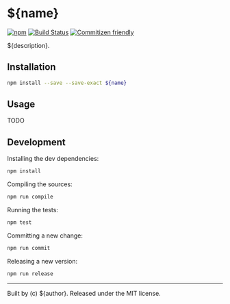 # ${name}

[![npm][0]][1]
[![Build Status][2]][3]
[![Commitizen friendly][4]][5]

${description}.

## Installation

```sh
npm install --save --save-exact ${name}
```

## Usage

TODO

## Development

Installing the dev dependencies:

```sh
npm install
```

Compiling the sources:

```sh
npm run compile
```

Running the tests:

```sh
npm test
```

Committing a new change:

```sh
npm run commit
```

Releasing a new version:

```sh
npm run release
```

---
Built by (c) ${author}. Released under the MIT license.

[0]: https://img.shields.io/npm/v/${name}.svg?maxAge=3600
[1]: https://www.npmjs.com/package/${name}
[2]: https://travis-ci.org/${user}/${name}.svg?branch=master
[3]: https://travis-ci.org/${user}/${name}
[4]: https://img.shields.io/badge/commitizen-friendly-brightgreen.svg
[5]: http://commitizen.github.io/cz-cli/
